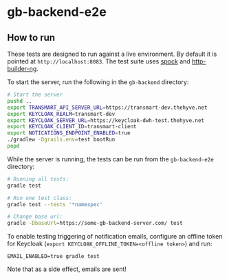 # gb-backend-e2e
## How to run
These tests are designed to run against a live environment. By default it is pointed at `http://localhost:8083`. The test suite
uses [spock](http://spockframework.org/) and [http-builder-ng](https://github.com/http-builder-ng/http-builder-ng).

To start the server, run the following in the `gb-backend` directory:
```bash
# Start the server
pushd ..
export TRANSMART_API_SERVER_URL=https://transmart-dev.thehyve.net
export KEYCLOAK_REALM=transmart-dev
export KEYCLOAK_SERVER_URL=https://keycloak-dwh-test.thehyve.net
export KEYCLOAK_CLIENT_ID=transmart-client
export NOTICATIONS_ENDPOINT_ENABLED=true
./gradlew -Dgrails.env=test bootRun
popd
```

While the server is running, the tests can be run from the `gb-backend-e2e` directory:

```bash
# Running all tests:
gradle test

# Run one test class: 
gradle test --tests '*namespec'

# Change base url:
gradle -DbaseUrl=https://some-gb-backend-server.com/ test
```

To enable testing triggering of notification emails, configure an offline token for
Keycloak (`export KEYCLOAK_OFFLINE_TOKEN=<offline token>`) and run:
```
EMAIL_ENABLED=true gradle test
```
Note that as a side effect, emails are sent!
